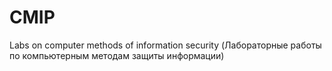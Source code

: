 # CMIP
  Labs on computer methods of information security (Лабораторные работы по компьютерным методам защиты информации)
